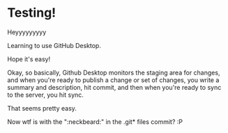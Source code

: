 # Testing!
Heyyyyyyyyy

Learning to use GitHub Desktop.

Hope it's easy!

Okay, so basically, Github Desktop monitors the staging area for changes,
and when you're ready to publish a change or set of changes, you write a
summary and description, hit commit, and then when you're ready to sync
to the server, you hit sync.

That seems pretty easy.

Now wtf is with the ":neckbeard:" in the .git* files commit? :P
